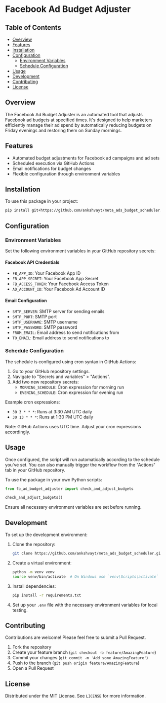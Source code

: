 # Facebook Ad Budget Adjuster

## Table of Contents
- [Overview](#overview)
- [Features](#features)
- [Installation](#installation)
- [Configuration](#configuration)
  - [Environment Variables](#environment-variables)
  - [Schedule Configuration](#schedule-configuration)
- [Usage](#usage)
- [Development](#development)
- [Contributing](#contributing)
- [License](#license)

## Overview
The Facebook Ad Budget Adjuster is an automated tool that adjusts Facebook ad budgets at specified times. It's designed to help marketers efficiently manage their ad spend by automatically reducing budgets on Friday evenings and restoring them on Sunday mornings.

## Features
- Automated budget adjustments for Facebook ad campaigns and ad sets
- Scheduled execution via GitHub Actions
- Email notifications for budget changes
- Flexible configuration through environment variables

## Installation
To use this package in your project:
```bash
pip install git+https://github.com/ankshvayt/meta_ads_budget_scheduler.git
```

## Configuration

### Environment Variables
Set the following environment variables in your GitHub repository secrets:

#### Facebook API Credentials
- `FB_APP_ID`: Your Facebook App ID
- `FB_APP_SECRET`: Your Facebook App Secret
- `FB_ACCESS_TOKEN`: Your Facebook Access Token
- `AD_ACCOUNT_ID`: Your Facebook Ad Account ID

#### Email Configuration
- `SMTP_SERVER`: SMTP server for sending emails
- `SMTP_PORT`: SMTP port
- `SMTP_USERNAME`: SMTP username
- `SMTP_PASSWORD`: SMTP password
- `FROM_EMAIL`: Email address to send notifications from
- `TO_EMAIL`: Email address to send notifications to

### Schedule Configuration
The schedule is configured using cron syntax in GitHub Actions:

1. Go to your GitHub repository settings.
2. Navigate to "Secrets and variables" > "Actions".
3. Add two new repository secrets:
   - `MORNING_SCHEDULE`: Cron expression for morning run
   - `EVENING_SCHEDULE`: Cron expression for evening run

Example cron expressions:
- `30 3 * * *`: Runs at 3:30 AM UTC daily
- `30 13 * * *`: Runs at 1:30 PM UTC daily

Note: GitHub Actions uses UTC time. Adjust your cron expressions accordingly.

## Usage
Once configured, the script will run automatically according to the schedule you've set. You can also manually trigger the workflow from the "Actions" tab in your GitHub repository.

To use the package in your own Python scripts:
```python
from fb_ad_budget_adjuster import check_and_adjust_budgets

check_and_adjust_budgets()
```
Ensure all necessary environment variables are set before running.

## Development
To set up the development environment:

1. Clone the repository:
   ```bash
   git clone https://github.com/ankshvayt/meta_ads_budget_scheduler.git
   ```
2. Create a virtual environment:
   ```bash
   python -m venv venv
   source venv/bin/activate  # On Windows use `venv\Scripts\activate`
   ```
3. Install dependencies:
   ```bash
   pip install -r requirements.txt
   ```
4. Set up your `.env` file with the necessary environment variables for local testing.

## Contributing
Contributions are welcome! Please feel free to submit a Pull Request.

1. Fork the repository
2. Create your feature branch (`git checkout -b feature/AmazingFeature`)
3. Commit your changes (`git commit -m 'Add some AmazingFeature'`)
4. Push to the branch (`git push origin feature/AmazingFeature`)
5. Open a Pull Request

## License
Distributed under the MIT License. See `LICENSE` for more information.